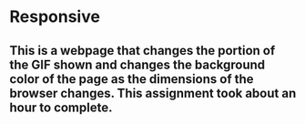 # Responsive

## This is a webpage that changes the portion of the GIF shown and changes the background color of the page as the dimensions of the browser changes. This assignment took about an hour to complete. 

